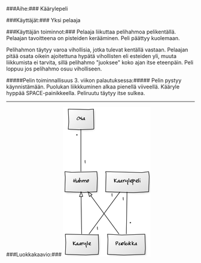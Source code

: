 ###Aihe:###
Käärylepeli

###Käyttäjät:###
Yksi pelaaja

###Käyttäjän toiminnot:###
Pelaaja liikuttaa pelihahmoa pelikentällä. Pelaajan tavoitteena on pisteiden kerääminen. Peli päättyy kuolemaan.

Pelihahmon täytyy varoa vihollisia, jotka tulevat kentällä vastaan. Pelaajan pitää osata oikein ajoitettuna hypätä vihollisten eli esteiden yli, muuta liikkumista ei tarvita, sillä pelihahmo "juoksee" koko ajan itse eteenpäin. Peli loppuu jos pelihahmo osuu viholliseen.

#####Pelin toiminnallisuus 3. viikon palautuksessa:#####
Pelin pystyy käynnistämään. Puolukan liikkkuminen alkaa pienellä viiveellä. Kääryle hyppää SPACE-painikkeella. Peliruutu täytyy itse sulkea.

* * *
###Luokkakaavio:###
![Luokkakaavio](https://github.com/nullkaaryle/kaarylepeli/blob/master/dokumentaatio/kaavio.png)
